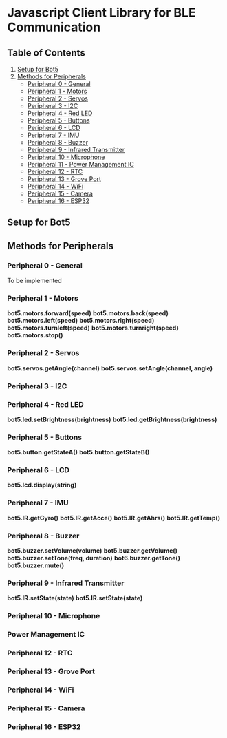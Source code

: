 # Javascript Client Library for BLE Communication

## Table of Contents
1. [Setup for Bot5](#Setup-for-Bot5)
2. [Methods for Peripherals](#methods-for-peripherals)
    - [Peripheral 0 - General](#peripheral-0---general)
    - [Peripheral 1 - Motors](#peripheral-1---motors)
    - [Peripheral 2 - Servos](#peripheral-2---servos)
    - [Peripheral 3 - I2C](#peripheral-3---i2c)
    - [Peripheral 4 - Red LED](#peripheral-4---red-led)
    - [Peripheral 5 - Buttons](#peripheral-5---buttons)
    - [Peripheral 6 - LCD](#peripheral-6---lcd)
    - [Peripheral 7 - IMU](#peripheral-7---imu)
    - [Peripheral 8 - Buzzer](#peripheral-8---buzzer)
    - [Peripheral 9 - Infrared Transmitter](#peripheral-9---infrared-transmitter)
    - [Peripheral 10 - Microphone](#peripheral-10---microphone)
    - [Peripheral 11 - Power Management IC](#peripheral-11---power-management-ic)
    - [Peripheral 12 - RTC](#peripheral-12---rtc)
    - [Peripheral 13 - Grove Port](#peripheral-13---grove-port)
    - [Peripheral 14 - WiFi](#peripheral-14---wifi)
    - [Peripheral 15 - Camera](#peripheral-15---camera)
    - [Peripheral 16 - ESP32](#peripheral-16---esp32)

## Setup for Bot5


## Methods for Peripherals

### Peripheral 0 - General
To be implemented

### Peripheral 1 - Motors

**bot5.motors.forward(speed)**
**bot5.motors.back(speed)**
**bot5.motors.left(speed)**
**bot5.motors.right(speed)**
**bot5.motors.turnleft(speed)**
**bot5.motors.turnright(speed)**
**bot5.motors.stop()**

### Peripheral 2 - Servos

**bot5.servos.getAngle(channel)**
**bot5.servos.setAngle(channel, angle)**

### Peripheral 3 - I2C

### Peripheral 4 - Red LED

**bot5.led.setBrightness(brightness)**
**bot5.led.getBrightness(brightness)**

### Peripheral 5 - Buttons

**bot5.button.getStateA()**
**bot5.button.getStateB()**

### Peripheral 6 - LCD

**bot5.lcd.display(string)**

### Peripheral 7 - IMU

**bot5.IR.getGyro()**
**bot5.IR.getAcce()**
**bot5.IR.getAhrs()**
**bot5.IR.getTemp()**

### Peripheral 8 - Buzzer

**bot5.buzzer.setVolume(volume)**
**bot5.buzzer.getVolume()**
**bot5.buzzer.setTone(freq, duration)**
**bot6.buzzer.getTone()**
**bot5.buzzer.mute()**

### Peripheral 9 - Infrared Transmitter

**bot5.IR.setState(state)**
**bot5.IR.setState(state)**

### Peripheral 10 - Microphone

### Power Management IC

### Peripheral 12 - RTC

### Peripheral 13 - Grove Port
 
### Peripheral 14 - WiFi

### Peripheral 15 - Camera

### Peripheral 16 - ESP32

